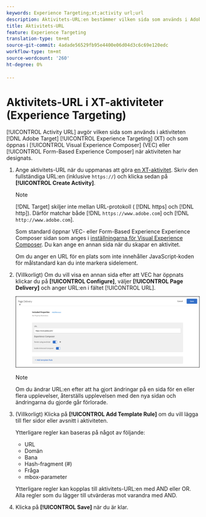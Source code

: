 ```yaml
---
keywords: Experience Targeting;xt;activity url;url
description: Aktivitets-URL:en bestämmer vilken sida som används i Adobe Target Experience Targeting-aktiviteten och som öppnas i Visual Experience Composer (VEC) eller Form-Based Experience Composer när aktiviteten har designats.
title: Aktivitets-URL
feature: Experience Targeting
translation-type: tm+mt
source-git-commit: 4adade56529fb95e4400e06d04d3c6c69e120edc
workflow-type: tm+mt
source-wordcount: '260'
ht-degree: 0%

---
```



# Aktivitets-URL i XT-aktiviteter (Experience Targeting)

[!UICONTROL Activity URL] avgör vilken sida som används i aktiviteten [!DNL Adobe Target] [!UICONTROL Experience Targeting] (XT) och som öppnas i [!UICONTROL Visual Experience Composer] (VEC) eller [!UICONTROL Form-Based Experience Composer] när aktiviteten har designats.

1. Ange aktivitets-URL när du uppmanas att göra [en XT-aktivitet](/help/c-activities/t-experience-target/t-xt-create/xt-create.md). Skriv den fullständiga URL:en (inklusive `https://`) och klicka sedan på **[!UICONTROL Create Activity]**.

   >[!NOTE]
   >
   >[!DNL Target] skiljer inte mellan URL-protokoll (  [!DNL https] och  [!DNL http]). Därför matchar både [!DNL `https://www.adobe.com`] och [!DNL `http://www.adobe.com`].
   >
   >Som standard öppnar VEC- eller Form-Based Experience Experience Composer sidan som anges i [inställningarna för Visual Experience Composer](/help/administrating-target/visual-experience-composer-set-up.md). Du kan ange en annan sida när du skapar en aktivitet.
   >
   >Om du anger en URL för en plats som inte innehåller JavaScript-koden för målstandard kan du inte markera sidelement.

1. (Villkorligt) Om du vill visa en annan sida efter att VEC har öppnats klickar du på **[!UICONTROL Configure]**, väljer **[!UICONTROL Page Delivery]** och anger URL:en i fältet [!UICONTROL URL].

   ![Dialogrutan Sidleverans](/help/c-activities/t-experience-target/t-xt-create/assets/url-config-new.png)

   >[!NOTE]
   >
   >Om du ändrar URL:en efter att ha gjort ändringar på en sida för en eller flera upplevelser, återställs upplevelsen med den nya sidan och ändringarna du gjorde går förlorade.

1. (Villkorligt) Klicka på **[!UICONTROL Add Template Rule]** om du vill lägga till fler sidor eller avsnitt i aktiviteten.

   Ytterligare regler kan baseras på något av följande:

   * URL
   * Domän
   * Bana
   * Hash-fragment (#)
   * Fråga
   * mbox-parameter

   Ytterligare regler kan kopplas till aktivitets-URL:en med AND eller OR. Alla regler som du lägger till utvärderas mot varandra med AND.

1. Klicka på **[!UICONTROL Save]** när du är klar.